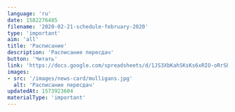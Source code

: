 ```yaml
---
language: 'ru'
date: 1582276485
filename: '2020-02-21-schedule-february-2020'
type: 'important'
aim: 'all'
title: 'Расписание'
description: 'Расписание пересдач'
button: 'Читать'
link: 'https://docs.google.com/spreadsheets/d/1JS3XbKahSKsKs6xRIO-oRrSbmMQtNOmNC0qr9yMv7ag'
images:
- src: '/images/news-card/mulligans.jpg'
  alt: 'Расписание пересдач'
updatedAt: 1573923604
materialType: 'important'
---
```


